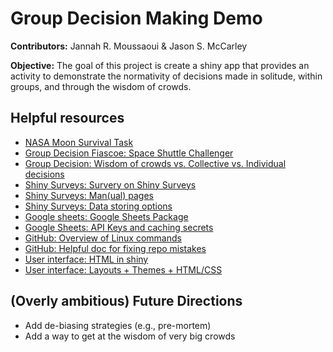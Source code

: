 # Group Decision Making Demo
**Contributors:** Jannah R. Moussaoui & Jason S. McCarley

**Objective:** The goal of this project is create a shiny app that provides an activity to demonstrate the normativity of decisions made in solitude, within groups, and through the wisdom of crowds.

## Helpful resources
- [NASA Moon Survival Task](https://www.csuchico.edu/anthmuseum/_assets/documents/nasa-exercise-survival-on-the-moon.pdf)
- [Group Decision Fiascoe: Space Shuttle Challenger](https://doi.org/10.1177/001872679104400601)
- [Group Decision: Wisdom of crowds vs. Collective vs. Individual decisions](https://doi.org/10.1186/s41235-020-00248-z)
- [Shiny Surveys: Survery on Shiny Surveys](https://cran.r-project.org/web/packages/shinysurveys/vignettes/surveying-shinysurveys.html)
- [Shiny Surveys: Man(ual) pages](https://rdrr.io/cran/shinysurveys/man/)
- [Shiny Surveys: Data storing options](https://www.jdtrat.com/blog/connect-shiny-google/#storing-data)
- [Google sheets: Google Sheets Package](https://googlesheets4.tidyverse.org/)
- [Google Sheets: API Keys and caching secrets](https://debruine.github.io/shinyintro/data.html)
- [GitHub: Overview of Linux commands](https://hackr.io/blog/basic-linux-commands)
- [GitHub: Helpful doc for fixing repo mistakes](https://dangitgit.com/)
- [User interface: HTML in shiny](https://shiny.posit.co/r/getstarted/shiny-basics/lesson2/)
- [User interface: Layouts + Themes + HTML/CSS](https://mastering-shiny.org/action-layout.html)


## (Overly ambitious) Future Directions
- Add de-biasing strategies (e.g., pre-mortem)
- Add a way to get at the wisdom of very big crowds

